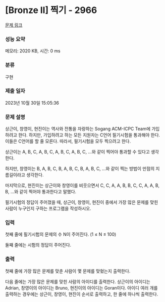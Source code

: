 # [Bronze II] 찍기 - 2966 

[문제 링크](https://www.acmicpc.net/problem/2966) 

### 성능 요약

메모리: 2020 KB, 시간: 0 ms

### 분류

구현

### 제출 일자

2023년 10월 30일 15:05:36

### 문제 설명

<p>상근이, 창영이, 현진이는 역사와 전통을 자랑하는 Sogang ACM-ICPC Team에 가입하려고 한다. 하지만, 가입하려고 하는 모든 지원자는 C언어 필기시험을 통과해야 한다. 이들은 C언어를 할 줄 모른다. 따라서, 필기시험을 모두 찍으려고 한다.</p>

<p>상근이는 A, B, C, A, B, C, A, B, C, A, B, C, ...와 같이 찍어야 통과할 수 있다고 생각한다. </p>

<p>하지만, 창영이는 B, A, B, C, B, A, B, C, B, A, B, C, ...와 같이 찍는 방법이 만점의 지름길이라고 생각한다.</p>

<p>마지막으로, 현진이는 상근이와 창영이를 비웃으면서 C, C, A, A, B, B, C, C, A, A, B, B, ...와 같이 찍어야 통과한다고 말했다.</p>

<p>필기시험의 정답이 주어졌을 때, 상근이, 창영이, 현진이 중에서 가장 많은 문제를 맞힌 사람이 누구인지 구하는 프로그램을 작성하시오.</p>

### 입력 

 <p>첫째 줄에 필기시험의 문제의 수 N이 주어진다. (1 ≤ N ≤ 100)</p>

<p>둘째 줄에는 시험의 정답이 주어진다.</p>

### 출력 

 <p>첫째 줄에 가장 많은 문제를 맞춘 사람이 몇 문제를 맞혔는지 출력한다.</p>

<p>다음 줄에는 가장 많은 문제를 맞힌 사람의 아이디를 출력한다. 상근이의 아이디는 Adrian, 창영이의 아이디는 Bruno, 현진이의 아이디는 Goran이다. 아이디 여러 개를 출력하는 경우에는 상근이, 창영이, 현진이 순서로 출력하고, 한 줄에 하나씩 출력한다.</p>

